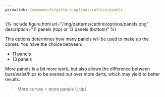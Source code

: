 ```yaml
---
permalink: /components/pattern-options/cathrin/panels
---
```

{% include figure.html url="/img/patterns/cathrin/options/panels.png" description="11 panels (top) or 13 panels (bottom)" %}

This options determines how many panels will be used to make up the corset. You have the choice between:

 - 11 panels
 - 13 panels

More panels is a bit more work, but also allows the difference between bust/waist/hips to be evened out over more darts, which may yield to better results.

> More curves = more panels
{:.tip}
